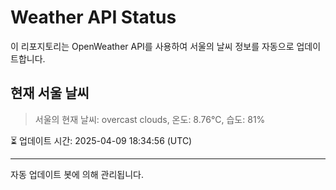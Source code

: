 
# Weather API Status

이 리포지토리는 OpenWeather API를 사용하여 서울의 날씨 정보를 자동으로 업데이트합니다.

## 현재 서울 날씨
> 서울의 현재 날씨: overcast clouds, 온도: 8.76°C, 습도: 81%

⏳ 업데이트 시간: 2025-04-09 18:34:56 (UTC)

---
자동 업데이트 봇에 의해 관리됩니다.
